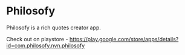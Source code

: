# Philosofy
Philosofy is a rich quotes creator app.

Check out on playstore - https://play.google.com/store/apps/details?id=com.philosofy.nvn.philosofy
